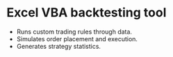 # Excel VBA backtesting tool

- Runs custom trading rules through data.
- Simulates order placement and execution. 
- Generates strategy statistics. 
